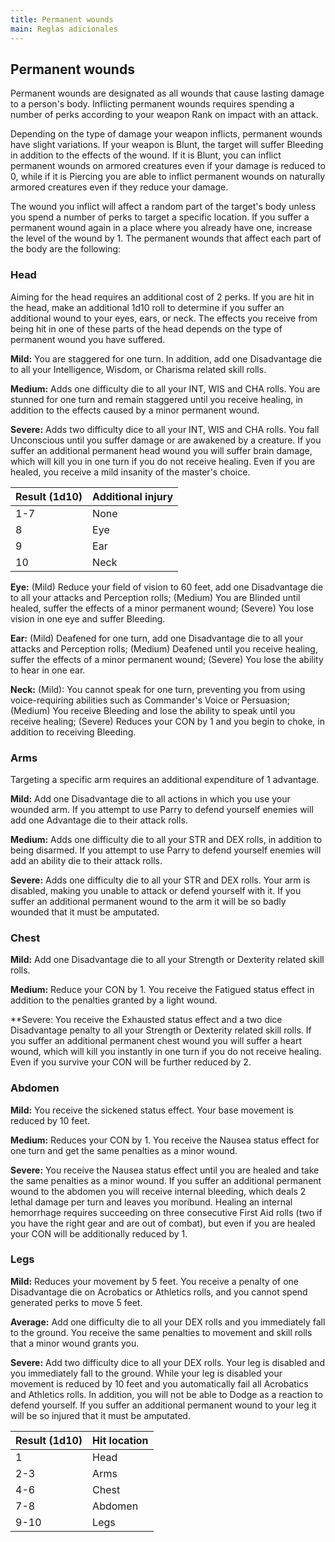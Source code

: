 ```yaml
---
title: Permanent wounds
main: Reglas adicionales
---
```


## Permanent wounds

Permanent wounds are designated as all wounds that cause lasting damage to a person's body. Inflicting permanent wounds requires spending a number of perks according to your weapon Rank on impact with an attack.

Depending on the type of damage your weapon inflicts, permanent wounds have slight variations. If your weapon is Blunt, the target will suffer Bleeding in addition to the effects of the wound. If it is Blunt, you can inflict permanent wounds on armored creatures even if your damage is reduced to 0, while if it is Piercing you are able to inflict permanent wounds on naturally armored creatures even if they reduce your damage.

The wound you inflict will affect a random part of the target's body unless you spend a number of perks to target a specific location. If you suffer a permanent wound again in a place where you already have one, increase the level of the wound by 1. The permanent wounds that affect each part of the body are the following:

### Head

Aiming for the head requires an additional cost of 2 perks. If you are hit in the head, make an additional 1d10 roll to determine if you suffer an additional wound to your eyes, ears, or neck. The effects you receive from being hit in one of these parts of the head depends on the type of permanent wound you have suffered.

**Mild:** You are staggered for one turn. In addition, add one Disadvantage die to all your Intelligence, Wisdom, or Charisma related skill rolls.

**Medium:** Adds one difficulty die to all your INT, WIS and CHA rolls. You are stunned for one turn and remain staggered until you receive healing, in addition to the effects caused by a minor permanent wound. 

**Severe:** Adds two difficulty dice to all your INT, WIS and CHA rolls. You fall Unconscious until you suffer damage or are awakened by a creature. If you suffer an additional permanent head wound you will suffer brain damage, which will kill you in one turn if you do not receive healing. Even if you are healed, you receive a mild insanity of the master's choice.

| Result (1d10) | Additional injury |
| ------------- | ----------------- |
| 1-7           | None              |
| 8             | Eye               |
| 9             | Ear               |
| 10            | Neck              |

**Eye:** (Mild) Reduce your field of vision to 60 feet, add one Disadvantage die to all your attacks and Perception rolls; (Medium) You are Blinded until healed, suffer the effects of a minor permanent wound; (Severe) You lose vision in one eye and suffer Bleeding.

**Ear:** (Mild) Deafened for one turn, add one Disadvantage die to all your attacks and Perception rolls; (Medium) Deafened until you receive healing, suffer the effects of a minor permanent wound; (Severe) You lose the ability to hear in one ear.

**Neck:** (Mild): You cannot speak for one turn, preventing you from using voice-requiring abilities such as Commander's Voice or Persuasion; (Medium) You receive Bleeding and lose the ability to speak until you receive healing; (Severe) Reduces your CON by 1 and you begin to choke, in addition to receiving Bleeding.

### Arms

Targeting a specific arm requires an additional expenditure of 1 advantage.

**Mild:** Add one Disadvantage die to all actions in which you use your wounded arm. If you attempt to use Parry to defend yourself enemies will add one Advantage die to their attack rolls.

**Medium:** Adds one difficulty die to all your STR and DEX rolls, in addition to being disarmed. If you attempt to use Parry to defend yourself enemies will add an ability die to their attack rolls.

**Severe:** Adds one difficulty die to all your STR and DEX rolls. Your arm is disabled, making you unable to attack or defend yourself with it. If you suffer an additional permanent wound to the arm it will be so badly wounded that it must be amputated.

### Chest

**Mild:** Add one Disadvantage die to all your Strength or Dexterity related skill rolls. 

**Medium:** Reduce your CON by 1. You receive the Fatigued status effect in addition to the penalties granted by a light wound. 

**Severe: You receive the Exhausted status effect and a two dice Disadvantage penalty to all your Strength or Dexterity related skill rolls. If you suffer an additional permanent chest wound you will suffer a heart wound, which will kill you instantly in one turn if you do not receive healing. Even if you survive your CON will be further reduced by 2.

### Abdomen

**Mild:** You receive the sickened status effect. Your base movement is reduced by 10 feet.

**Medium:** Reduces your CON by 1. You receive the Nausea status effect for one turn and get the same penalties as a minor wound.

**Severe:** You receive the Nausea status effect until you are healed and take the same penalties as a minor wound. If you suffer an additional permanent wound to the abdomen you will receive internal bleeding, which deals 2 lethal damage per turn and leaves you moribund. Healing an internal hemorrhage requires succeeding on three consecutive First Aid rolls (two if you have the right gear and are out of combat), but even if you are healed your CON will be additionally reduced by 1.

### Legs

**Mild:** Reduces your movement by 5 feet. You receive a penalty of one Disadvantage die on Acrobatics or Athletics rolls, and you cannot spend generated perks to move 5 feet.

**Average:** Add one difficulty die to all your DEX rolls and you immediately fall to the ground. You receive the same penalties to movement and skill rolls that a minor wound grants you.

**Severe:** Add two difficulty dice to all your DEX rolls. Your leg is disabled and you immediately fall to the ground. While your leg is disabled your movement is reduced by 10 feet and you automatically fail all Acrobatics and Athletics rolls. In addition, you will not be able to Dodge as a reaction to defend yourself. If you suffer an additional permanent wound to your leg it will be so injured that it must be amputated.

| Result (1d10) | Hit location |
| ------------- | ------------ |
| 1             | Head         |
| 2-3           | Arms         |
| 4-6           | Chest        |
| 7-8           | Abdomen      |
| 9-10          | Legs         |
